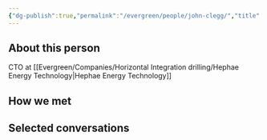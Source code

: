```yaml
---
{"dg-publish":true,"permalink":"/evergreen/people/john-clegg/","title":"CTO","tags":["people","geo_eco"]}
---
```


## About this person
CTO at [[Evergreen/Companies/Horizontal Integration drilling/Hephae Energy Technology\|Hephae Energy Technology]]

## How we met


## Selected conversations
